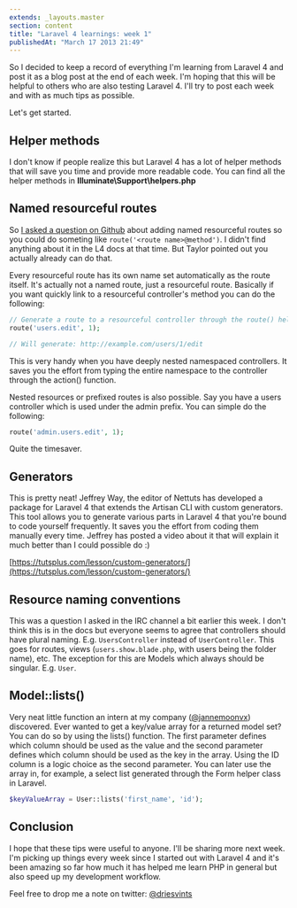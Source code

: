 ```yaml
---
extends: _layouts.master
section: content
title: "Laravel 4 learnings: week 1"
publishedAt: "March 17 2013 21:49"
---
```

So I decided to keep a record of everything I'm learning from Laravel 4 and post it as a blog post at the end of each week. I'm hoping that this will be helpful to others who are also testing Laravel 4. I'll try to post each week and with as much tips as possible.<!--more-->

Let's get started.

## Helper methods

I don't know if people realize this but Laravel 4 has a lot of helper methods that will save you time and provide more readable code. You can find all the helper methods in **Illuminate\Support\helpers.php**

## Named resourceful routes

So [I asked a question on Github](https://github.com/laravel/framework/issues/550) about adding named resourceful routes so you could do someting like `route('<route name>@method')`. I didn't find anything about it in the L4 docs at that time. But Taylor pointed out you actually already can do that.

Every resourceful route has its own name set automatically as the route itself. It's actually not a named route, just a resourceful route. Basically if you want quickly link to a resourceful controller's method you can do the following:

```php
// Generate a route to a resourceful controller through the route() helper function.
route('users.edit', 1);

// Will generate: http://example.com/users/1/edit
```

This is very handy when you have deeply nested namespaced controllers. It saves you the effort from typing the entire namespace to the controller through the action() function.

Nested resources or prefixed routes is also possible. Say you have a users controller which is used under the admin prefix. You can simple do the following:

```php
route('admin.users.edit', 1);
```

Quite the timesaver.

## Generators

This is pretty neat! Jeffrey Way, the editor of Nettuts has developed a package for Laravel 4 that extends the Artisan CLI with custom generators. This tool allows you to generate various parts in Laravel 4 that you're bound to code yourself frequently. It saves you the effort from coding them manually every time. Jeffrey has posted a video about it that will explain it much better than I could possible do :)

[https://tutsplus.com/lesson/custom-generators/](https://tutsplus.com/lesson/custom-generators/)

## Resource naming conventions

This was a question I asked in the IRC channel a bit earlier this week. I don't think this is in the docs but everyone seems to agree that controllers should have plural naming. E.g. `UsersController` instead of `UserController`. This goes for routes, views (`users.show.blade.php`, with users being the folder name), etc. The exception for this are Models which always should be singular. E.g. `User`.

## Model::lists()

Very neat little function an intern at my company ([@jannemoonvx](https://twitter.com/jannemoonvx)) discovered. Ever wanted to get a key/value array for a returned model set? You can do so by using the lists() function. The first parameter defines which column should be used as the value and the second parameter defines which column should be used as the key in the array. Using the ID column is a logic choice as the second parameter. You can later use the array in, for example, a select list generated through the Form helper class in Laravel.

```php
$keyValueArray = User::lists('first_name', 'id');
```

## Conclusion

I hope that these tips were useful to anyone. I'll be sharing more next week. I'm picking up things every week since I started out with Laravel 4 and it's been amazing so far how much it has helped me learn PHP in general but also speed up my development workflow.

Feel free to drop me a note on twitter: [@driesvints](http://twitter.com/driesvints)
